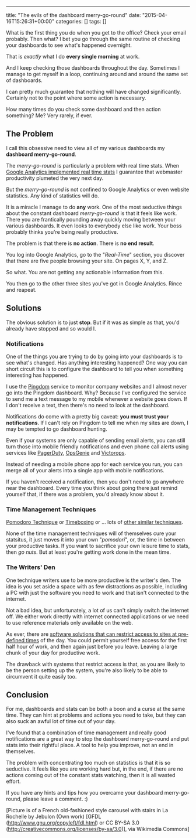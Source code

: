 ---
title: "The evils of the dashboard merry-go-round"
date: "2015-04-16T15:26:31+00:00"
categories: []
tags: []

What is the first thing you do when you get to the office? Check your email probably. Then what? I bet you go through the same routine of checking your dashboards to see what's happened overnight.

That is <em>exactly</em> what I do <strong>every single morning</strong> at work.

And I keep checking those dashboards throughout the day. Sometimes I manage to get myself in a loop, continuing around and around the same set of dashboards.

I can pretty much guarantee that nothing will have changed significantly. Certainly not to the point where some action is necessary.

How many times do you check some dashboard and then action something? Me? Very rarely, if ever.
<h2>The Problem</h2>
I call this obsessive need to view all of my various dashboards my <strong>dashboard merry-go-round</strong>.

The <em>merry-go-round</em> is particularly a problem with real time stats. When <a href="http://analytics.blogspot.co.uk/2011/09/whats-happening-on-your-site-right-now.html">Google Analytics implemented real time stats</a> I guarantee that webmaster productivity plumeted the very next day.

But the <em>merry-go-round</em> is not confined to Google Analytics or even website statistics. Any kind of statistics will do.

It is a miracle I manage to do <strong>any</strong> work. One of the most seductive things about the constant dashboard <em>merry-go-round</em> is that it feels like work. There you are frantically pounding away quickly moving between your various dashboards. It even looks to everybody else like work. Your boss probably thinks you're being really productive.

The problem is that there is <strong>no action</strong>. There is <strong>no end result</strong>.

You log into Google Analytics, go to the "<em>Real-Time</em>" section, you discover that there are five people browsing your site. On pages X, Y, and Z.

So what. You are not getting any actionable information from this.

You then go to the other three sites you've got in Google Analytics. Rince and reapeat.
<h2>Solutions</h2>
The obvious solution is to just <strong>stop</strong>. But if it was as simple as that, you'd already have stopped and so would I.
<h3>Notifications</h3>
One of the things you are trying to do by going into your dashboards is to see what's changed. Has anything interesting happened? One way you can short circuit this is to configure the dashboard to tell you when something interesting has happened.

I use the <a href="http://www.pingdom.com/">Pingdom</a> service to monitor company websites and I almost never go into the Pingdom dashboard. Why? Because I've configured the service to send me a text message to my mobile whenever a website goes down. If I don't receive a text, then there's no need to look at the dashboard.

Notifications do come with a pretty big caveat: <strong>you must trust your notifications</strong>. If I can't rely on Pingdom to tell me when my sites are down, I may be tempted to go dashboard hunting.

Even if your systems are only capable of sending email alerts, you can still turn those into mobile friendly notifications and even phone call alerts using services like <a href="http://www.pagerduty.com/">PagerDuty</a>, <a href="http://www.opsgenie.com">OpsGenie</a> and <a href="http://victorops.com/">Victorops</a>.

Instead of needing a mobile phone app for each service you run, you can merge all of your alerts into a single app with mobile notifications.

If you haven't received a notification, then you don't need to go anywhere near the dashboard. Every time you think about going there just remind yourself that, if there was a problem, you'd already know about it.
<h3>Time Management Techniques</h3>
<a href="http://en.wikipedia.org/wiki/Pomodoro_Technique">Pomodoro Technique</a> or <a href="http://en.wikipedia.org/wiki/Timeboxing">Timeboxing</a> or ... lots of <a href="http://en.wikipedia.org/wiki/Time_management">other similar techniques</a>.

None of the time management techniques will of themselves cure your statsitus, it just moves it into your own "<em>pomodori</em>", or, the time in between your productive tasks. If you want to sacrifice your own leisure time to stats, then <em>go nuts</em>. But at least you're getting work done in the mean time.
<h3>The Writers' Den</h3>
One technique writers use to be more productive is the writer's den. The idea is you set aside a space with as few distractions as possible, including a PC with just the software you need to work and that isn't connected to the internet.

Not a bad idea, but unfortunately, a lot of us can't simply switch the internet off. We either work directly with internet connected applications or we need to use reference materials only available on the web.

As ever, there are <a href="http://superuser.com/questions/434162/block-all-internet-access-during-specific-times">software solutions that can restrict access to sites at pre-defined times</a> of the day. You could permit yourself free access for the first half hour of work, and then again just before you leave. Leaving a large chunk of your day for productive work.

The drawback with systems that restrict access is that, as you are likely to be the person setting up the system, you're also likely to be able to circumvent it quite easily too.
<h2>Conclusion</h2>
For me, dashboards and stats can be both a boon and a curse at the same time. They can hint at problems and actions you need to take, but they can also suck an awful lot of time out of your day.

I've found that a combination of time management and really good notifications are a great way to stop the dashboard merry-go-round and put stats into their rightful place. A tool to help you improve, not an end in themselves.

The problem with concentrating too much on statistics is that it is so seductive. It feels like you are working hard but, in the end, if there are no actions coming out of the constant stats watching, then it is all wasted effort.

If you have any hints and tips how you overcame your dashboard merry-go-round, please leave a comment. :)

[Picture is of a French old-fashioned style carousel with stairs in La Rochelle by Jebulon (Own work) [GFDL (http://www.gnu.org/copyleft/fdl.html) or CC BY-SA 3.0 (http://creativecommons.org/licenses/by-sa/3.0)], via Wikimedia Commons]
